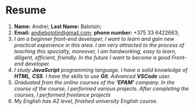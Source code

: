 # **Resume**

1. **Name:** Andrei; **Last Name:** Balotsin;
2. **Email:** andiebolotin@gmail.com; **phone number:** +375 33 6422663;
3. *I am a beginner front-end developer, I want to learn and gain new practical experience in this area. I am very attracted to the process of teaching this specialty, moreover, I am hardworking, easy to learn, diligent, efficient, friendly. In the future I want to become a good Front-end developer.*
4. *I study **JavaScript** programming language. I have a solid knowledge of **HTML**, **CSS**. I have the skills to use **Git**. Advanced **VSCode** user.*
5. *Graduated from the online courses of the **'EPAM'** company. In the course of the course, I performed various projects. After completing the courses, I performed freelance projects*
6. *My English has A2 level, finished university English course.*
